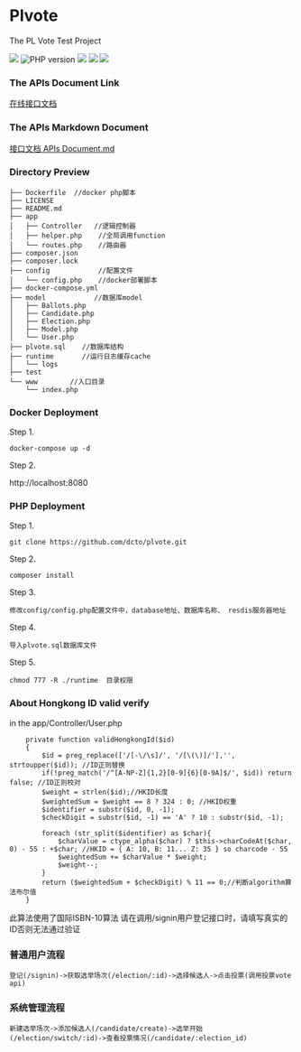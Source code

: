 # Plvote

The PL Vote  Test Project

<img src="https://img.shields.io/badge/License-MIT-brightgreen" /> <img src="https://img.shields.io/badge/php-%5E7.4-brightgreen" alt="PHP version" />  <img src="https://img.shields.io/badge/MYSQL-^5.7-brightgreen" /> <img src="https://img.shields.io/badge/Redis-^6.0-brightgreen" /> <img src="https://img.shields.io/badge/Restful-Yes-brightgreen" />

### The APIs Document Link 
[在线接口文档](https://console-docs.apipost.cn/preview/de992656cfc14ec1/d079d168502f68f4?target_id=27b7269c-8ac9-4bc0-8e9f-549d7e31d677)

### The APIs Markdown Document


[接口文档 APIs Document.md](https://github.com/dcto/plvote/blob/main/APIs%20Documents.md)


### Directory Preview

```
├── Dockerfile  //docker php脚本
├── LICENSE
├── README.md
├── app
│   ├── Controller   //逻辑控制器
│   ├── helper.php    //全局调用function
│   └── routes.php    //路由器
├── composer.json
├── composer.lock
├── config            //配置文件
│   └── config.php    //docker部署脚本
├── docker-compose.yml
├── model            //数据库model
│   ├── Ballots.php    
│   ├── Candidate.php
│   ├── Election.php
│   ├── Model.php
│   └── User.php
├── plvote.sql    //数据库结构
├── runtime       //运行日志缓存cache
│   └── logs
├── test        
└── www        //入口目录
    └── index.php
```

### Docker Deployment

Step 1. 

```
docker-compose up -d
```

Step 2. 

http://localhost:8080

### PHP Deployment

Step 1.

```
git clone https://github.com/dcto/plvote.git
```

Step 2.

```
composer install
```

Step 3.

```
修改config/config.php配置文件中，database地址、数据库名称、 resdis服务器地址
```

Step 4.

```
导入plvote.sql数据库文件
```

Step 5.

```
chmod 777 -R ./runtime  目录权限
```

### About Hongkong ID valid verify

in the app/Controller/User.php

```
    private function validHongkongId($id)
    {
        $id = preg_replace(['/[-\/\s]/', '/[\(\)]/'],'', strtoupper($id)); //ID正则替换
        if(!preg_match('/^[A-NP-Z]{1,2}[0-9]{6}[0-9A]$/', $id)) return false; //ID正则校对
		$weight = strlen($id);//HKID长度
		$weightedSum = $weight == 8 ? 324 : 0; //HKID权重
		$identifier = substr($id, 0, -1);
		$checkDigit = substr($id, -1) == 'A' ? 10 : substr($id, -1);

		foreach (str_split($identifier) as $char){
            $charValue = ctype_alpha($char) ? $this->charCodeAt($char, 0) - 55 : +$char; //HKID = { A: 10, B: 11... Z: 35 } so charcode - 55
            $weightedSum += $charValue * $weight;
            $weight--;
        }
        return ($weightedSum + $checkDigit) % 11 == 0;//判断algorithm算法布尔值
    }
```
此算法使用了国际ISBN-10算法
请在调用/signin用户登记接口时，请填写真实的ID否则无法通过验证


### 普通用户流程
```
登记(/signin)->获取选举场次(/election/:id)->选择候选人->点击投票(调用投票vote api)
```

### 系统管理流程

```
新建选举场次->添加候选人(/candidate/create)->选举开始(/election/switch/:id)->查看投票情况(/candidate/:election_id)
```